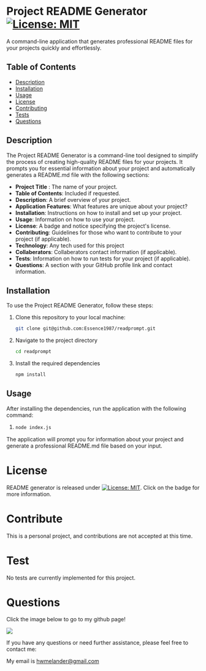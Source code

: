 # **Project README Generator** [![License: MIT](https://img.shields.io/badge/License-MIT-yellow.svg)](https://opensource.org/licenses/MIT)

A command-line application that generates professional README files for your projects quickly and effortlessly.

## **Table of Contents**
- [Description](#description)
- [Installation](#installation)
- [Usage](#usage)
- [License](#license)
- [Contributing](#contributing)
- [Tests](#tests)
- [Questions](#questions)

## **Description**

The Project README Generator is a command-line tool designed to simplify the process of creating high-quality README files for your projects. It prompts you for essential information about your project and automatically generates a README.md file with the following sections:

- **Project Title** : The name of your project.
- **Table of Contents**: Included if requested.
- **Description**: A brief overview of your project.
- **Application Features**: What features are unique about your project?
- **Installation**: Instructions on how to install and set up your project.
- **Usage**: Information on how to use your project.
- **License**: A badge and notice specifying the project's license.
- **Contributing**: Guidelines for those who want to contribute to your project (if applicable).
- **Technology**: Any tech used for this project
- **Collaberators**: Collaberators contact information (if applicable).
- **Tests**: Information on how to run tests for your project (if applicable).
- **Questions**: A section with your GitHub profile link and contact information.

## **Installation**

To use the Project README Generator, follow these steps:

1. Clone this repository to your local machine:

   ```bash
   git clone git@github.com:Essence1987/readprompt.git
2. Navigate to the project directory
   ```bash
   cd readprompt
3. Install the required dependencies
   ```bash
   npm install
## **Usage** 

After installing the dependencies, run the application with the following command:
1. ```bash
   node index.js
The application will prompt you for information about your project and generate a professional README.md file based on your input.

# **License**

README generator is released under [![License: MIT](https://img.shields.io/badge/License-MIT-yellow.svg)](https://opensource.org/licenses/MIT). Click on the badge for more information.

# **Contribute**

This is a personal project, and contributions are not accepted at this time.

# **Test**

No tests are currently implemented for this project.

# **Questions**

Click the image below to go to my github page!

<a href="https://github.com/essence1987"><img src="https://github-profile-summary-cards.vercel.app/api/cards/profile-details?username=essence1987&theme=default"/></a>

If you have any questions or need further assistance, please feel free to contact me:

My email is hwmelander@gmail.com